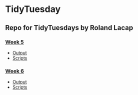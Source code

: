 # TidyTuesday 
## Repo for TidyTuesdays by Roland Lacap
### [Week 5](https://github.com/rlacap95/TidyTuesday/tree/master/Week_5)
* [Output](https://github.com/rlacap95/TidyTuesday/tree/master/Week_5/Output)
* [Scripts](https://github.com/rlacap95/TidyTuesday/tree/master/Week_5/Scripts)
### [Week 6](https://github.com/rlacap95/TidyTuesday/tree/master/Week_6)
* [Output](https://github.com/rlacap95/TidyTuesday/tree/master/Week_6/Outputs)
* [Scripts](https://github.com/rlacap95/TidyTuesday/tree/master/Week_6/Scripts)
